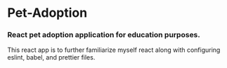 # Pet-Adoption

### React pet adoption application for education purposes.

This react app is to further familiarize myself react along with configuring eslint, babel, and prettier files.


